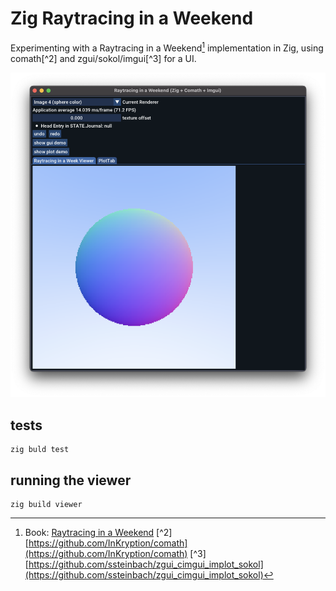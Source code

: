 # Zig Raytracing in a Weekend

Experimenting with a Raytracing in a Weekend[^1] implementation in Zig, using
comath[^2] and zgui/sokol/imgui[^3] for a UI.

[^1]: Book: [Raytracing in a Weekend](https://raytracing.github.io/books/RayTracingInOneWeekend.html)
[^2] [https://github.com/InKryption/comath](https://github.com/InKryption/comath)
[^3] [https://github.com/ssteinbach/zgui_cimgui_implot_sokol](https://github.com/ssteinbach/zgui_cimgui_implot_sokol)

![Screenshot of visualizer app](screenshot.png)

## tests

```
zig buld test
```

## running the viewer

```
zig build viewer
```

